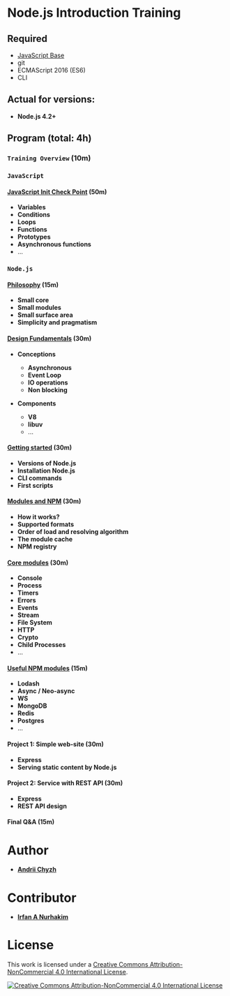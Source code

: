 # Node.js Introduction Training


## Required

 - [JavaScript Base](requirements/javascript-base.md)
 - git
 - ECMAScript 2016 (ES6)
 - CLI


## Actual for versions:

 - **Node.js 4.2+**


## Program (total: 4h)


### `Training Overview` (10m)


### `JavaScript`


#### [JavaScript Init Check Point](https://www.dropbox.com/s/5yhr1a1w4e3zwmc/Node.js%20Intro%20Training%20-%2001%20-%20JavaScript%20Init%20Check%20Point.pptx?dl=0) (50m)

 - **Variables**
 - **Conditions**
 - **Loops**
 - **Functions**
 - **Prototypes**
 - **Asynchronous functions** 
 - ...


### `Node.js`


#### [Philosophy](lessons/04-nodejs-philosophy/materials.md) (15m)

 - **Small core**
 - **Small modules**
 - **Small surface area**
 - **Simplicity and pragmatism**


#### [Design Fundamentals](lessons/05-nodejs-design-fundamentals/materials.md) (30m)

 - **Conceptions**
   - **Asynchronous**
   - **Event Loop**
   - **IO operations**
   - **Non blocking**

 - **Components**
   - **V8**
   - **libuv**
   - ...


#### [Getting started](lessons/06-nodejs-getting-started/materials.md) (30m)

 - **Versions of Node.js**
 - **Installation Node.js**
 - **CLI commands**
 - **First scripts**


#### [Modules and NPM](lessons/08-nodejs-modules-and-npm/materials.md) (30m)

 - **How it works?**
 - **Supported formats**
 - **Order of load and resolving algorithm**
 - **The module cache**
 - **NPM registry**


#### [Core modules](lessons/09-nodejs-core-modules/materials.md) (30m)

 - **Console**
 - **Process**
 - **Timers**
 - **Errors**
 - **Events**
 - **Stream**
 - **File System**
 - **HTTP**
 - **Crypto**
 - **Child Processes**
 - ...


#### [Useful NPM modules](lessons/10-nodejs-useful-npm-modules) (15m) 

 - **Lodash**
 - **Async / Neo-async**
 - **WS**
 - **MongoDB**
 - **Redis**
 - **Postgres**
 - ...


#### Project 1: Simple web-site (30m)

 - **Express**
 - **Serving static content by Node.js**


#### Project 2: Service with REST API (30m)

 - **Express**
 - **REST API design**


#### Final Q&A (15m)


# Author

 - [**Andrii Chyzh**](https://github.com/andriichyzh)


# Contributor

 - [**Irfan A Nurhakim**](https://github.com/irfannurhakim)


# License

This work is licensed under a [Creative Commons Attribution-NonCommercial 4.0 International License](http://creativecommons.org/licenses/by-nc/4.0/legalcode).

[![Creative Commons Attribution-NonCommercial 4.0 International License](https://i.creativecommons.org/l/by-nc/4.0/88x31.png)](http://creativecommons.org/licenses/by-nc/4.0/legalcode)